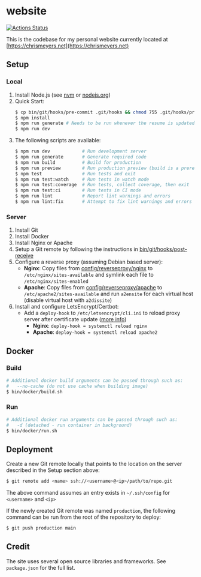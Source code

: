 # website
[![Actions Status](https://github.com/chrismeyers/website/actions/workflows/website.yml/badge.svg)](https://github.com/chrismeyers/website/actions/workflows/website.yml)

This is the codebase for my personal website currently located at [https://chrismeyers.net](https://chrismeyers.net)

## Setup
### Local
1. Install Node.js (see [nvm](https://github.com/nvm-sh/nvm) or [nodejs.org](https://nodejs.org/en/download))
1. Quick Start:
    ```sh
    $ cp bin/git/hooks/pre-commit .git/hooks && chmod 755 .git/hooks/pre-commit
    $ npm install
    $ npm run generate # Needs to be run whenever the resume is updated
    $ npm run dev
    ```
1. The following scripts are available:
    ```sh
    $ npm run dev            # Run development server
    $ npm run generate       # Generate required code
    $ npm run build          # Build for production
    $ npm run preview        # Run production preview (build is a prerequisite)
    $ npm test               # Run tests and exit
    $ npm run test:watch     # Run tests in watch mode
    $ npm run test:coverage  # Run tests, collect coverage, then exit
    $ npm run test:ci        # Run tests in CI mode
    $ npm run lint           # Report lint warnings and errors
    $ npm run lint:fix       # Attempt to fix lint warnings and errors
    ```

### Server
1. Install Git
1. Install Docker
1. Install Nginx or Apache
1. Setup a Git remote by following the instructions in [bin/git/hooks/post-receive](bin/git/hooks/post-receive)
1. Configure a reverse proxy (assuming Debian based server):
    - **Nginx**: Copy files from [config/reverseproxy/nginx](config/reverseproxy/nginx) to `/etc/nginx/sites-available` and symlink each file to `/etc/nginx/sites-enabled`
    - **Apache**: Copy files from [config/reverseproxy/apache](config/reverseproxy/apache) to `/etc/apache2/sites-available` and run `a2ensite` for each virtual host (disable virtual host with `a2dissite`)
1. Install and configure LetsEncrypt/Certbot:
    + Add a `deploy-hook` to `/etc/letsencrypt/cli.ini` to reload proxy server after certificate update ([more info](https://blog.arnonerba.com/2019/01/lets-encrypt-how-to-automatically-restart-nginx-with-certbot))
        - **Nginx**: `deploy-hook = systemctl reload nginx`
        - **Apache**: `deploy-hook = systemctl reload apache2`

## Docker
### Build
```sh
# Additional docker build arguments can be passed through such as:
#   --no-cache (do not use cache when building image)
$ bin/docker/build.sh
```

### Run
```sh
# Additional docker run arguments can be passed through such as:
#   -d (detached - run container in background)
$ bin/docker/run.sh
```

## Deployment
Create a new Git remote locally that points to the location on the server described in the Setup section above:
```sh
$ git remote add <name> ssh://<username>@<ip>/path/to/repo.git
```
The above command assumes an entry exists in `~/.ssh/config` for `<username>` and `<ip>`

If the newly created Git remote was named `production`, the following command can be run from the root of the repository to deploy:
```sh
$ git push production main
```

## Credit
The site uses several open source libraries and frameworks. See `package.json` for the full list.
